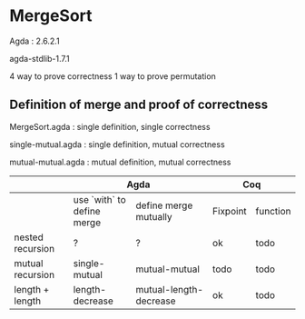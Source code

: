 # MergeSort

Agda : 2.6.2.1

agda-stdlib-1.7.1

4 way to prove correctness
1 way to prove permutation

## Definition of merge and proof of correctness
MergeSort.agda : single definition, single correctness

single-mutual.agda : single definition, mutual correctness

mutual-mutual.agda : mutual definition, mutual correctness

<table>
<thead>
  <tr>
    <th></th>
    <th colspan="2">Agda</th>
    <th colspan="2">Coq</th>
  </tr>
</thead>
<tbody>
  <tr>
    <td></td>
    <td>use `with` to <br>define merge</td>
    <td>define merge <br>mutually</td>
    <td>Fixpoint</td>
    <td>function</td>
  </tr>
  <tr>
    <td>nested<br>recursion</td>
    <td>?</td>
    <td>?</td>
    <td>ok</td>
    <td>todo</td>
  </tr>
  <tr>
    <td>mutual<br>recursion</td>
    <td>single-mutual</td>
    <td>mutual-mutual</td>
    <td>todo</td>
    <td>todo</td>
  </tr>
  <tr>
    <td>length + length</td>
    <td>length-decrease</td>
    <td>mutual-length-decrease</td>
    <td>ok</td>
    <td>todo</td>
  </tr>
</tbody>
</table>
